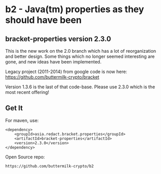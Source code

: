 # b2 - Java(tm) properties as they should have been

## bracket-properties version 2.3.0

This is the new work on the 2.0 branch which has a lot of reorganization and better design. Some things which no 
longer seemed interesting are gone, and new ideas have been implemented.

Legacy project (2011-2014) from google code is now here: https://github.com/buttermilk-crypto/bracket

Version 1.3.6 is the last of that code-base. Please use 2.3.0 which is the most recent offering!

## Get It

For maven, use:

	<dependency>
	    <groupId>asia.redact.bracket.properties</groupId>
	    <artifactId>bracket-properties</artifactId>
	    <version>2.3.0</version>
	</dependency>
	
Open Source repo:

    https://github.com/buttermilk-crypto/b2




